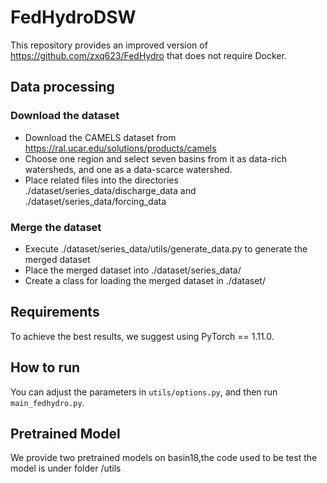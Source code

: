 # FedHydroDSW
This repository provides an improved version of https://github.com/zxq623/FedHydro that does not require Docker.
## Data processing

### Download the dataset
- Download the CAMELS dataset from https://ral.ucar.edu/solutions/products/camels
- Choose one region and select seven basins from it as data-rich watersheds, and one as a data-scarce watershed.
- Place related files into the directories ./dataset/series_data/discharge_data and ./dataset/series_data/forcing_data
### Merge the dataset
- Execute ./dataset/series_data/utils/generate_data.py to generate the merged dataset
- Place the merged dataset into ./dataset/series_data/
- Create a class for loading the merged dataset in ./dataset/

## Requirements
To achieve the best results, we suggest using PyTorch == 1.11.0.
## How to run
You can adjust the parameters in `utils/options.py`, and then run `main_fedhydro.py`.
## Pretrained Model
We provide two pretrained models on basin18,the code used to be test the model is under folder /utils


